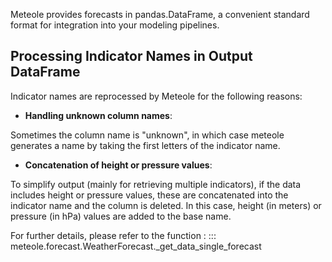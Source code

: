 Meteole provides forecasts in pandas.DataFrame, a convenient standard format for integration into your modeling pipelines.

## Processing Indicator Names in Output DataFrame
Indicator names are reprocessed by Meteole for the following reasons:

- **Handling unknown column names**:

Sometimes the column name is "unknown", in which case meteole generates a name by taking the first letters of the indicator name.

- **Concatenation of height or pressure values**:

To simplify output (mainly for retrieving multiple indicators), if the data includes height or pressure values, these are concatenated into the indicator name and the column is deleted. In this case, height (in meters) or pressure (in hPa) values are added to the base name.

For further details, please refer to the function :
::: meteole.forecast.WeatherForecast._get_data_single_forecast